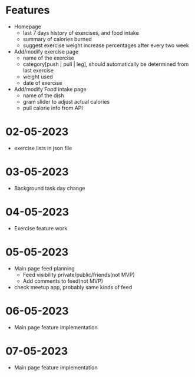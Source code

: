 # Features

- Homepage
  - last 7 days history of exercises, and food intake
  - summary of calories burned
  - suggest exercise weight increase percentages after every two week
- Add/modify exercise page
  - name of the exercise
  - category[push | pull | leg], should automatically be determined from last exercise
  - weight used
  - date of exercise
- Add/modify Food intake page
  - name of the dish
  - gram slider to adjust actual calories
  - pull calorie info from API


# 02-05-2023
- exercise lists in json file

# 03-05-2023
- Background task day change

# 04-05-2023
- Exercise feature work

# 05-05-2023
- Main page feed planning
  - Feed visibility private/public/friends(not MVP)
  - Add comments to feed(not MVP)
- check meetup app, probably same kinds of feed

# 06-05-2023
- Main page feature implementation

# 07-05-2023
- Main page feature implementation
